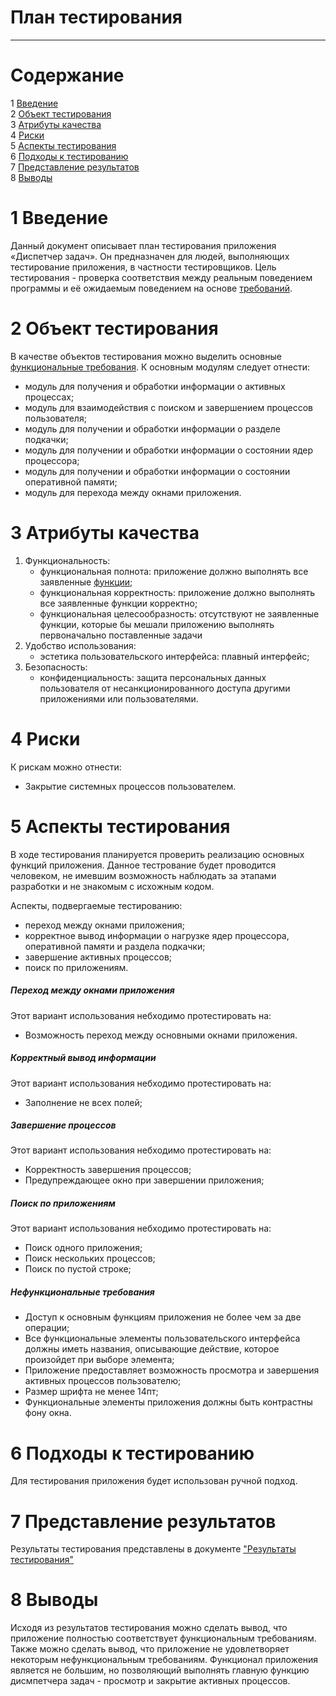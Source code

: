 # План тестирования
---


# Cодержание
1 [Введение](#introduction)  
2 [Объект тестирования](#items)  
3 [Атрибуты качества](#quality)  
4 [Риски](#risk)  
5 [Аспекты тестирования](#features)  
6 [Подходы к тестированию](#approach)  
7 [Представление результатов](#pass)  
8 [Выводы](#conclusion)  

<a name="introduction"/>

# 1 Введение

Данный документ описывает план тестирования приложения «Диспетчер задач». Он предназначен для людей, выполняющих тестирование приложения, в частности тестировщиков. Цель тестирования - проверка соответствия между реальным поведением программы и её ожидаемым поведением на основе [требований](https://github.com/v4rgon/course-project-tritpo/blob/master/Documentation/Requirements/%D0%A2%D1%80%D0%B5%D0%B1%D0%BE%D0%B2%D0%B0%D0%BD%D0%B8%D1%8F_%D0%BA_%D0%BF%D1%80%D0%BE%D0%B5%D0%BA%D1%82%D1%83.md).

<a name="items"/>

# 2 Объект тестирования

В качестве объектов тестирования можно выделить основные [функциональные требования](https://github.com/v4rgon/course-project-tritpo/blob/master/Documentation/Requirements/%D0%A2%D1%80%D0%B5%D0%B1%D0%BE%D0%B2%D0%B0%D0%BD%D0%B8%D1%8F_%D0%BA_%D0%BF%D1%80%D0%BE%D0%B5%D0%BA%D1%82%D1%83.md). К основным модулям следует отнести: 
* модуль для получения и обработки информации о активных процессах;
* модуль для взаимодействия с поиском и завершением процессов пользователя;
* модуль для получении и обработки информации о разделе подкачки; 
* модуль для получении и обработки информации о состоянии ядер процессора;
* модуль для получении и обработки информации о состоянии оперативной памяти;
* модуль для перехода между окнами приложения. 

<a name="quality"/>

# 3 Атрибуты качества

1. Функциональность:
    - функциональная полнота: приложение должно выполнять все заявленные [функции](https://github.com/v4rgon/course-project-tritpo/blob/master/Documentation/Requirements/%D0%A2%D1%80%D0%B5%D0%B1%D0%BE%D0%B2%D0%B0%D0%BD%D0%B8%D1%8F_%D0%BA_%D0%BF%D1%80%D0%BE%D0%B5%D0%BA%D1%82%D1%83.md);
    - функциональная корректность: приложение должно выполнять все заявленные функции корректно;
    - функциональная целесообразность: отсутствуют не заявленные функции, которые бы мешали приложению выполнять первоначально поставленные задачи
2. Удобство использования:
    - эстетика пользовательского интерфейса: плавный интерфейс;
3. Безопасность:
    - конфиденциальность: защита персональных данных пользователя от несанкционированного доступа другими приложениями или пользователями.


<a name="risk"/>

# 4 Риски

К рискам можно отнести:
* Закрытие системных процессов пользователем.

<a name="features"/>

# 5 Аспекты тестирования

В ходе тестирования планируется проверить реализацию основных функций приложения. Данное тестрование будет проводится человеком, не имевшим возможность наблюдать за этапами разработки и не знакомым с исхожным кодом.

Аспекты, подвергаемые тестированию: 
* переход между окнами приложения;  
* корректное вывод информации о нагрузке ядер процессора, оперативной памяти и раздела подкачки;
* завершение активных процессов;
* поиск по приложениям.

##### Переход между окнами приложения
Этот вариант использования небходимо протестировать на:
* Возможность переход между основными окнами приложения.

##### Корректный вывод информации
Этот вариант использования небходимо протестировать на:
* Заполнение не всех полей;

##### Завершение процессов
Этот вариант использования небходимо протестировать на:
* Корректность завершения процессов;
* Предупреждающее окно при завершении приложения;

##### Поиск по приложениям
Этот вариант использования небходимо протестировать на:
* Поиск одного приложения;
* Поиск нескольких процессов;
* Поиск по пустой строке;

##### Нефункциональные требования

* Доступ к основным функциям приложения не более чем за две операции;
* Все функциональные элементы пользовательского интерфейса должны иметь названия, описывающие действие, которое произойдет при выборе элемента;
* Приложение предоставляет возможность просмотра и завершения активных процессов пользователю;
* Размер шрифта не менее 14пт;
* Функциональные элементы приложения должны быть контрастны фону окна.

<a name="approach"/>

# 6 Подходы к тестированию

Для тестирования приложения будет использован ручной подход.

<a name="pass"/>

# 7 Представление результатов

Результаты тестирования представлены в документе ["Результаты тестирования"](https://github.com/v4rgon/course-project-tritpo/blob/master/Testing/Test_Result.md)

<a name="conclusion"/>

# 8 Выводы

Исходя из результатов тестирования можно сделать вывод, что приложение полностью соответствует функциональным требованиям. Также можно сделать вывод, что приложение не удовлетворяет некоторым нефункциональным требованиям. Функционал приложения является не большим, но позволяющий выполнять главную функцию дисмпетчера задач - просмотр и закрытие активных процессов.
